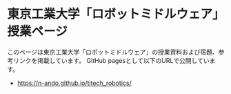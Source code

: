# 東京工業大学「ロボットミドルウェア」授業ページ

このページは東京工業大学「ロボットミドルウェア」の授業資料および宿題、参考リンクを掲載しています。
GitHub pagesとして以下のURLで公開しています。

* https://n-ando.github.io/titech_robotics/
